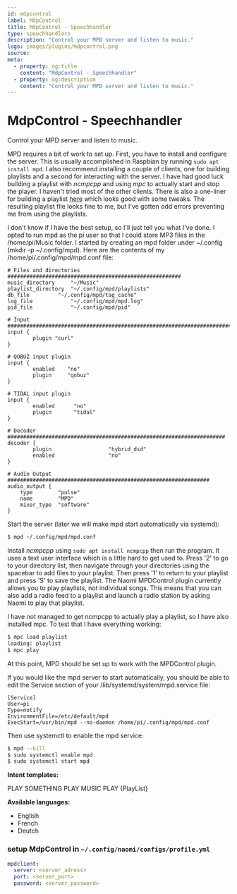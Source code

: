 ```yaml
---
id: mdpcontrol
label: MdpControl
title: MdpControl - Speechhandler
type: speechhandlers
description: "Control your MPD server and listen to music."
logo: images/plugins/mdpcontrol.png
source:
meta:
  - property: og:title
    content: "MdpControl - Speechhandler"
  - property: og:description
    content: "Control your MPD server and listen to music."
---
```



# MdpControl - Speechhandler

<PluginLogo/> 

Control your MPD server and listen to music.

MPD requires a bit of work to set up. First, you have to install and configure
the server. This is usually accomplished in Raspbian by running `sudo apt install mpd`.
I also recommend installing a couple of clients, one for building playlists and
a second for interacting with the server. I have had good luck building a playlist
with _ncmpcpp_ and using _mpc_ to actually start and stop the player. I haven't tried most of the other clients.
There is also a one-liner for building a playlist [here](https://blog.binchen.org/posts/one-liner-bash-to-createupdate-playlist-for-mpd.html) which looks good with
some tweaks. The resulting playlist file looks fine to me, but I've gotten odd
errors preventing me from using the playlists.

I don't know if I have the best setup, so I'll just tell you what I've done.
I opted to run mpd as the pi user so that I could store MP3 files in the
/home/pi/Music folder. I started by creating an mpd folder under ~/.config
(mkdir -p ~/.config/mpd). Here are the contents of my /home/pi/.config/mpd/mpd.conf file:

```
# Files and directories #######################################################
music_directory		"~/Music"
playlist_directory	"~/.config/mpd/playlists"
db_file			"~/.config/mpd/tag_cache"
log_file			"~/.config/mpd/mpd.log"
pid_file			"~/.config/mpd/pid"

# Input #######################################################################
input {
        plugin "curl"
}

# QOBUZ input plugin
input {
        enabled    "no"
        plugin     "qobuz"
}

# TIDAL input plugin
input {
        enabled      "no"
        plugin       "tidal"
}

# Decoder #####################################################################
decoder {
        plugin                  "hybrid_dsd"
        enabled                 "no"
}

# Audio Output ################################################################
audio_output {
	type		"pulse"
	name		"MPD"
	mixer_type  "software"
}
```

Start the server (later we will make mpd start automatically via systemd):
```bash
$ mpd ~/.config/mpd/mpd.conf
```

Install _ncmpcpp_ using `sudo apt install ncmpcpp` then run the program.
It uses a text user interface which is a little hard to get used to.
Press '2' to go to your directory list, then navigate through your directories
using the spacebar to add files to your playlist. Then press '1' to return to
your playlist and press 'S' to save the playlist. The Naomi MPDControl plugin
currently allows you to play playlists, not individual songs. This means that
you can also add a radio feed to a playlist and launch a radio station by
asking Naomi to play that playlist.

I have not managed to get ncmpcpp to actually play a playlist, so I have
also installed mpc. To test that I have everything working:

```bash
$ mpc load playlist
loading: playlist
$ mpc play
```

At this point, MPD should be set up to work with the MPDControl plugin.

If you would like the mpd server to start automatically, you should be able
to edit the Service section of your /lib/systemd/system/mpd.service file:

```
[Service]
User=pi
Type=notify
EnvironmentFile=/etc/default/mpd
ExecStart=/usr/bin/mpd --no-daemon /home/pi/.config/mpd/mpd.conf
```

Then use systemctl to enable the mpd service:
```bash
$ mpd --kill
$ sudo systemctl enable mpd
$ sudo systemctl start mpd
```

**Intent templates:**

 PLAY SOMETHING
 PLAY MUSIC
 PLAY {PlayList}

**Available languages:**

* English
* French
* Deutch

### setup MdpControl in `~/.config/naomi/configs/profile.yml`

```yaml
mpdclient:
  server: <server_adress>
  port: <server_port>
  password: <server_password>
```

<EditPageLink/>